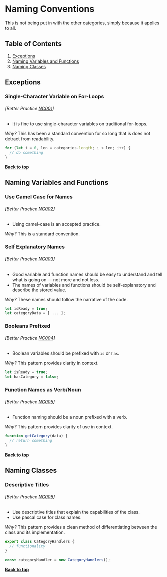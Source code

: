 # Naming Conventions

This is not being put in with the other categories, simply because it applies to all.

## Table of Contents

1. [Exceptions](#exceptionss)
1. [Naming Variables and Functions](#naming-variables-and-functions)
1. [Naming Classes](#naming-classes)

## Exceptions

### Single-Character Variable on For-Loops
###### [Better Practice [NC001](#best-practice-nc001)]

  - It is fine to use single-character variables on traditional for-loops.

  *Why?* This has been a standard convention for so long that is does not detract from readability.
  
```javascript
for (let i = 0, len = categories.length; i < len; i++) {
  // do something
}
```

**[Back to top](#table-of-contents)**

## Naming Variables and Functions

### Use Camel Case for Names
###### [Better Practice [NC002](#best-practice-nc002)]

  - Using camel-case is an accepted practice.

  *Why?* This is a standard convention.

### Self Explanatory Names
###### [Better Practice [NC003](#best-practice-nc003)]

  - Good variable and function names should be easy to understand and tell what is going on — not more and not less.
  - The names of variables and functions should be self-explanatory and describe the stored value.

  *Why?* These names should follow the narrative of the code.

```javascript
let isReady = true;
let categoryData = [ ... ];
```

### Booleans Prefixed
###### [Better Practice [NC004](#best-practice-nc004)]

  - Boolean variables should be prefixed with `is` or `has`.

  *Why?* This pattern provides clarity in context.

```javascript
let isReady = true;
let hasCategory = false;
```

### Function Names as Verb/Noun
###### [Better Practice [NC005](#best-practice-nc005)]

  - Function naming should be a noun prefixed with a verb.

  *Why?* This pattern provides clarity of use in context.

```javascript
function getCategory(data) {
  // return something
}
```

**[Back to top](#table-of-contents)**

## Naming Classes

### Descriptive Titles
###### [Better Practice [NC006](#best-practice-nc006)]

  - Use descriptive titles that explain the capabilities of the class.
  - Use pascal case for class names.

  *Why?* This pattern provides a clean method of differentiating between the class and its implementation.
  
```javascript
export class CategoryHandlers {
  // functionality
}

const categoryHandler = new CategoryHandlers();
```

**[Back to top](#table-of-contents)**
